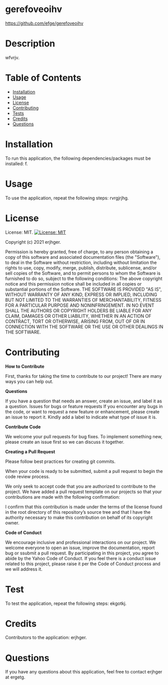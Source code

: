 
# gerefoveoihv
https://github.com/efge/gerefoveoihv
# Description
wfvrjv.
# Table of Contents
* [Installation](#installation)
* [Usage](#usage)
* [License](#license)
* [Contributing](#contributing)
* [Tests](#test)
* [Credits](#credits)
* [Questions](#questions)
# Installation
To run this application, the following dependencies/packages must be installed: f.
# Usage
To use the application, repeat the following steps: rvrgjrjhg.
# License
License: MIT.
[![License: MIT](https://img.shields.io/badge/License-MIT-yellow.svg)](https://opensource.org/licenses/MIT)

Copyright (c) 2021 erjhger.

Permission is hereby granted, free of charge, to any person obtaining a copy of this software and associated documentation files (the "Software"), to deal in the Software without restriction, including without limitation the rights to use, copy, modify, merge, publish, distribute, sublicense, and/or sell copies of the Software, and to permit persons to whom the Software is furnished to do so, subject to the following conditions: The above copyright notice and this permission notice shall be included in all copies or substantial portions of the Software. THE SOFTWARE IS PROVIDED "AS IS", WITHOUT WARRANTY OF ANY KIND, EXPRESS OR IMPLIED, INCLUDING BUT NOT LIMITED TO THE WARRANTIES OF MERCHANTABILITY, FITNESS FOR A PARTICULAR PURPOSE AND NONINFRINGEMENT. IN NO EVENT SHALL THE AUTHORS OR COPYRIGHT HOLDERS BE LIABLE FOR ANY CLAIM, DAMAGES OR OTHER LIABILITY, WHETHER IN AN ACTION OF CONTRACT, TORT OR OTHERWISE, ARISING FROM, OUT OF OR IN CONNECTION WITH THE SOFTWARE OR THE USE OR OTHER DEALINGS IN THE SOFTWARE.
# Contributing

**How to Contribute**

First, thanks for taking the time to contribute to our project! There are many ways you can help out.

**Questions**

If you have a question that needs an answer, create an issue, and label it as a question.
Issues for bugs or feature requests
If you encounter any bugs in the code, or want to request a new feature or enhancement, please create an issue to report it. Kindly add a label to indicate what type of issue it is.

**Contribute Code**

We welcome your pull requests for bug fixes. To implement something new, please create an issue first so we can discuss it together.

**Creating a Pull Request**

Please follow best practices for creating git commits.

When your code is ready to be submitted, submit a pull request to begin the code review process.

We only seek to accept code that you are authorized to contribute to the project. We have added a pull request template on our projects so that your contributions are made with the following confirmation:

I confirm that this contribution is made under the terms of the license found in the root directory of this repository’s source tree and that I have the authority necessary to make this contribution on behalf of its copyright owner.

**Code of Conduct**

We encourage inclusive and professional interactions on our project. We welcome everyone to open an issue, improve the documentation, report bug or ssubmit a pull request. By participating in this project, you agree to abide by the Yahoo Code of Conduct. If you feel there is a conduct issue related to this project, please raise it per the Code of Conduct process and we will address it.
# Test
To test the application, repeat the following steps: ekgotkj.
# Credits
Contributors to the application: erjhger.
# Questions
If you have any questions about this application, feel free to contact erjhger at ergetg.
